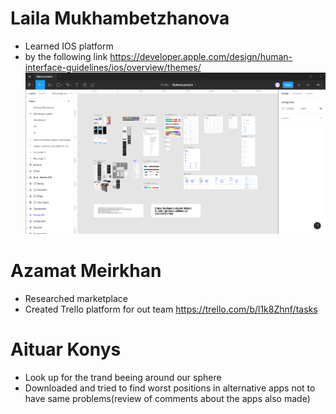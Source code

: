 # Laila Mukhambetzhanova
* Learned IOS platform
* by the following link https://developer.apple.com/design/human-interface-guidelines/ios/overview/themes/
![alt text](../images/design/design_project.png)
# Azamat Meirkhan
* Researched marketplace
* Created Trello platform for out team https://trello.com/b/l1k8Zhnf/tasks
# Aituar Konys
* Look up for the trand beeing around our sphere
* Downloaded and tried to find worst positions in alternative apps not to have same problems(review of comments about the apps also made)
